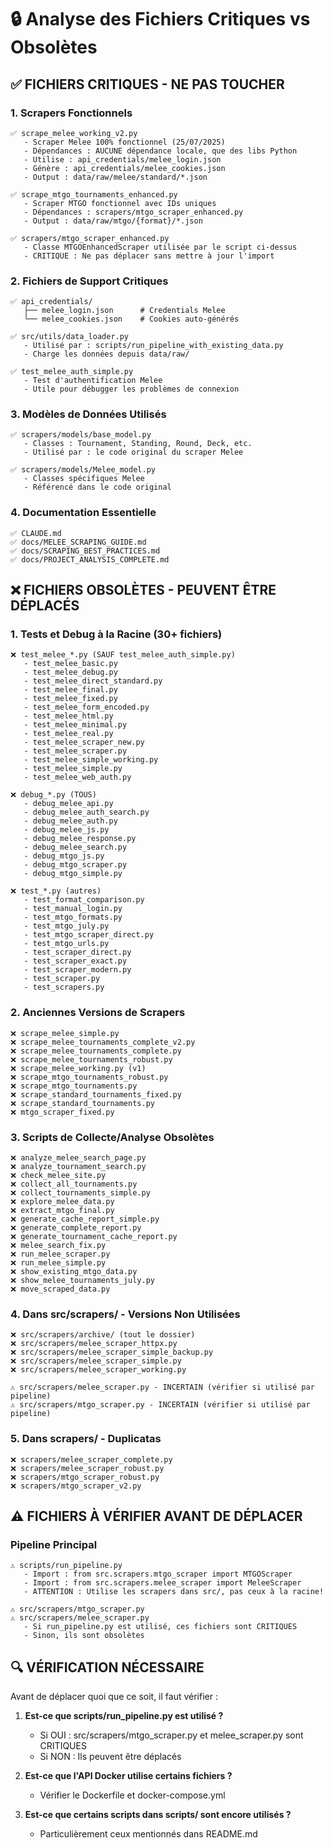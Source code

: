 # 🔒 Analyse des Fichiers Critiques vs Obsolètes

## ✅ FICHIERS CRITIQUES - NE PAS TOUCHER

### 1. Scrapers Fonctionnels
```
✅ scrape_melee_working_v2.py
   - Scraper Melee 100% fonctionnel (25/07/2025)
   - Dépendances : AUCUNE dépendance locale, que des libs Python
   - Utilise : api_credentials/melee_login.json
   - Génère : api_credentials/melee_cookies.json
   - Output : data/raw/melee/standard/*.json

✅ scrape_mtgo_tournaments_enhanced.py
   - Scraper MTGO fonctionnel avec IDs uniques
   - Dépendances : scrapers/mtgo_scraper_enhanced.py
   - Output : data/raw/mtgo/{format}/*.json

✅ scrapers/mtgo_scraper_enhanced.py
   - Classe MTGOEnhancedScraper utilisée par le script ci-dessus
   - CRITIQUE : Ne pas déplacer sans mettre à jour l'import
```

### 2. Fichiers de Support Critiques
```
✅ api_credentials/
   ├── melee_login.json      # Credentials Melee
   └── melee_cookies.json    # Cookies auto-générés

✅ src/utils/data_loader.py
   - Utilisé par : scripts/run_pipeline_with_existing_data.py
   - Charge les données depuis data/raw/

✅ test_melee_auth_simple.py
   - Test d'authentification Melee
   - Utile pour débugger les problèmes de connexion
```

### 3. Modèles de Données Utilisés
```
✅ scrapers/models/base_model.py
   - Classes : Tournament, Standing, Round, Deck, etc.
   - Utilisé par : le code original du scraper Melee

✅ scrapers/models/Melee_model.py
   - Classes spécifiques Melee
   - Référencé dans le code original
```

### 4. Documentation Essentielle
```
✅ CLAUDE.md
✅ docs/MELEE_SCRAPING_GUIDE.md
✅ docs/SCRAPING_BEST_PRACTICES.md
✅ docs/PROJECT_ANALYSIS_COMPLETE.md
```

## ❌ FICHIERS OBSOLÈTES - PEUVENT ÊTRE DÉPLACÉS

### 1. Tests et Debug à la Racine (30+ fichiers)
```
❌ test_melee_*.py (SAUF test_melee_auth_simple.py)
   - test_melee_basic.py
   - test_melee_debug.py
   - test_melee_direct_standard.py
   - test_melee_final.py
   - test_melee_fixed.py
   - test_melee_form_encoded.py
   - test_melee_html.py
   - test_melee_minimal.py
   - test_melee_real.py
   - test_melee_scraper_new.py
   - test_melee_scraper.py
   - test_melee_simple_working.py
   - test_melee_simple.py
   - test_melee_web_auth.py

❌ debug_*.py (TOUS)
   - debug_melee_api.py
   - debug_melee_auth_search.py
   - debug_melee_auth.py
   - debug_melee_js.py
   - debug_melee_response.py
   - debug_melee_search.py
   - debug_mtgo_js.py
   - debug_mtgo_scraper.py
   - debug_mtgo_simple.py

❌ test_*.py (autres)
   - test_format_comparison.py
   - test_manual_login.py
   - test_mtgo_formats.py
   - test_mtgo_july.py
   - test_mtgo_scraper_direct.py
   - test_mtgo_urls.py
   - test_scraper_direct.py
   - test_scraper_exact.py
   - test_scraper_modern.py
   - test_scraper.py
   - test_scrapers.py
```

### 2. Anciennes Versions de Scrapers
```
❌ scrape_melee_simple.py
❌ scrape_melee_tournaments_complete_v2.py
❌ scrape_melee_tournaments_complete.py
❌ scrape_melee_tournaments_robust.py
❌ scrape_melee_working.py (v1)
❌ scrape_mtgo_tournaments_robust.py
❌ scrape_mtgo_tournaments.py
❌ scrape_standard_tournaments_fixed.py
❌ scrape_standard_tournaments.py
❌ mtgo_scraper_fixed.py
```

### 3. Scripts de Collecte/Analyse Obsolètes
```
❌ analyze_melee_search_page.py
❌ analyze_tournament_search.py
❌ check_melee_site.py
❌ collect_all_tournaments.py
❌ collect_tournaments_simple.py
❌ explore_melee_data.py
❌ extract_mtgo_final.py
❌ generate_cache_report_simple.py
❌ generate_complete_report.py
❌ generate_tournament_cache_report.py
❌ melee_search_fix.py
❌ run_melee_scraper.py
❌ run_melee_simple.py
❌ show_existing_mtgo_data.py
❌ show_melee_tournaments_july.py
❌ move_scraped_data.py
```

### 4. Dans src/scrapers/ - Versions Non Utilisées
```
❌ src/scrapers/archive/ (tout le dossier)
❌ src/scrapers/melee_scraper_httpx.py
❌ src/scrapers/melee_scraper_simple_backup.py
❌ src/scrapers/melee_scraper_simple.py
❌ src/scrapers/melee_scraper_working.py

⚠️ src/scrapers/melee_scraper.py - INCERTAIN (vérifier si utilisé par pipeline)
⚠️ src/scrapers/mtgo_scraper.py - INCERTAIN (vérifier si utilisé par pipeline)
```

### 5. Dans scrapers/ - Duplicatas
```
❌ scrapers/melee_scraper_complete.py
❌ scrapers/melee_scraper_robust.py
❌ scrapers/mtgo_scraper_robust.py
❌ scrapers/mtgo_scraper_v2.py
```

## ⚠️ FICHIERS À VÉRIFIER AVANT DE DÉPLACER

### Pipeline Principal
```
⚠️ scripts/run_pipeline.py
   - Import : from src.scrapers.mtgo_scraper import MTGOScraper
   - Import : from src.scrapers.melee_scraper import MeleeScraper
   - ATTENTION : Utilise les scrapers dans src/, pas ceux à la racine!

⚠️ src/scrapers/mtgo_scraper.py
⚠️ src/scrapers/melee_scraper.py
   - Si run_pipeline.py est utilisé, ces fichiers sont CRITIQUES
   - Sinon, ils sont obsolètes
```

## 🔍 VÉRIFICATION NÉCESSAIRE

Avant de déplacer quoi que ce soit, il faut vérifier :

1. **Est-ce que scripts/run_pipeline.py est utilisé ?**
   - Si OUI : src/scrapers/mtgo_scraper.py et melee_scraper.py sont CRITIQUES
   - Si NON : Ils peuvent être déplacés

2. **Est-ce que l'API Docker utilise certains fichiers ?**
   - Vérifier le Dockerfile et docker-compose.yml

3. **Est-ce que certains scripts dans scripts/ sont encore utilisés ?**
   - Particulièrement ceux mentionnés dans README.md